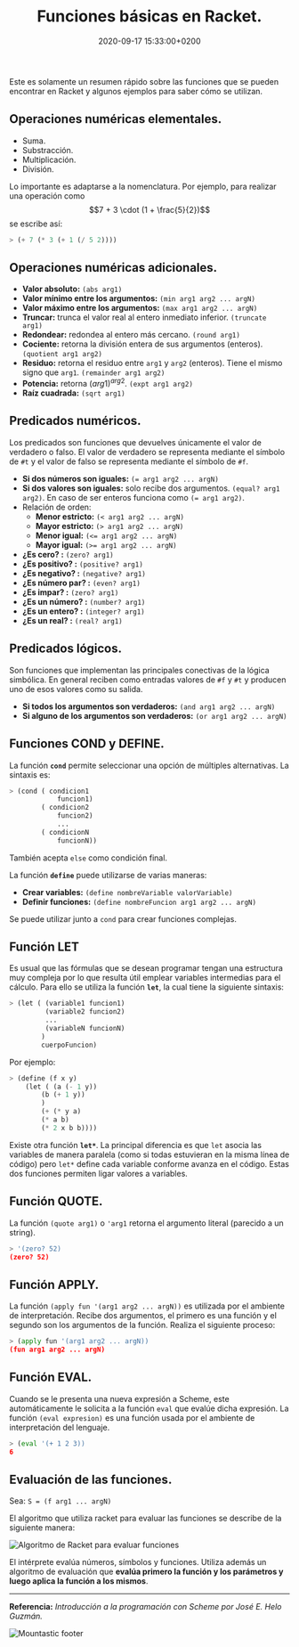﻿---
layout: article
title: Funciones básicas en Racket.
date: 2020-09-17 15:33:00+0200
coverPhoto: https://superawesomevectors.com/wp-content/uploads/2017/07/abacus-free-flat-vector-icon-800x566.jpg
---

Este es solamente un resumen rápido sobre las funciones que se pueden encontrar en Racket y algunos ejemplos para saber cómo se utilizan.

## Operaciones numéricas elementales.
- Suma.
- Substracción.
- Multiplicación.
- División.

Lo importante es adaptarse a la nomenclatura. Por ejemplo, para realizar una operación como  $$7 + 3 \cdot (1 + \frac{5}{2})$$ se escribe así:
```python
> (+ 7 (* 3 (+ 1 (/ 5 2))))
```
## Operaciones numéricas adicionales.
- **Valor absoluto:**  `(abs arg1)`
- **Valor mínimo entre los argumentos:** `(min arg1 arg2 ... argN)` 
- **Valor máximo entre los argumentos:** `(max arg1 arg2 ... argN)`
- **Truncar:** trunca el valor real al entero inmediato inferior. `(truncate arg1)`
- **Redondear:** redondea al entero más cercano. `(round arg1)`
- **Cociente:** retorna la división entera de sus argumentos (enteros). `(quotient arg1 arg2)`
- **Residuo:** retorna el residuo entre `arg1` y `arg2` (enteros). Tiene el mismo signo que `arg1`.  `(remainder arg1 arg2)`
- **Potencia:** retorna $(arg1) ^{arg2}$. `(expt arg1 arg2)`
- **Raíz cuadrada:** `(sqrt arg1)`

## Predicados numéricos.
 Los predicados son funciones que devuelves únicamente el valor de verdadero o falso. El valor de verdadero se representa mediante el símbolo de `#t` y el valor de falso se representa mediante el símbolo de `#f`.

- **Si dos números son iguales:** `(= arg1 arg2 ... argN)`
- **Si dos valores son iguales:** solo recibe dos argumentos. `(equal? arg1 arg2)`. En caso de ser enteros funciona como `(= arg1 arg2)`. 
- Relación de orden:
	- **Menor estricto:** `(< arg1 arg2 ... argN)`
	- **Mayor estricto:** `(> arg1 arg2 ... argN)`
	- **Menor igual:** `(<= arg1 arg2 ... argN)`
	- **Mayor igual:** `(>= arg1 arg2 ... argN)`
- **¿Es cero? :** `(zero? arg1)`
- **¿Es positivo? :** `(positive? arg1)`
- **¿Es negativo? :** `(negative? arg1)`
- **¿Es número par? :** `(even? arg1)`
- **¿Es impar? :** `(zero? arg1)`
- **¿Es un número? :** `(number? arg1)`
- **¿Es un entero? :** `(integer? arg1)`
- **¿Es un real? :** `(real? arg1)`

## Predicados lógicos.
Son funciones que implementan las principales conectivas de la lógica simbólica. En general reciben como entradas valores de `#f` y `#t` y producen uno de esos valores como su salida.

- **Si todos los argumentos son verdaderos:** `(and arg1 arg2 ... argN)`
- **Si alguno de los argumentos son verdaderos:** `(or arg1 arg2 ... argN)`

## Funciones COND y DEFINE.

La función **`cond`** permite seleccionar una opción de múltiples alternativas. La sintaxis es:
```python
> (cond ( condicion1 
			funcion1)
		( condicion2
			funcion2)
			...
		( condicionN
			funcionN))
```
También acepta `else` como condición final.

La función **`define`** puede utilizarse de varias maneras:
- **Crear variables:**  `(define nombreVariable valorVariable)`
- **Definir funciones:** `(define nombreFuncion arg1 arg2 ... argN)`

Se puede utilizar junto a `cond` para crear funciones complejas.

## Función LET
Es usual que las fórmulas que se desean programar tengan una estructura muy compleja por lo que resulta útil emplear variables intermedias para el cálculo. Para ello se utiliza la función **`let`**, la cual tiene la siguiente sintaxis: 
```python 
> (let ( (variable1 funcion1)
		 (variable2 funcion2)
		 ...
		 (variableN funcionN) 
		)
		cuerpoFuncion)
```
Por ejemplo:
``` python
> (define (f x y)
	(let ( (a (- 1 y))
		(b (+ 1 y))
		)
		(+ (* y a)
		(* a b)
		(* 2 x b b))))
```

Existe otra función **`let*`**. La principal diferencia es que `let` asocia las variables de manera paralela (como si todas estuvieran en la misma línea de código) pero ``let*`` define cada variable conforme avanza en el código. Estas dos funciones permiten ligar valores a variables.

## Función QUOTE.
La función `(quote arg1)` o `'arg1` retorna el argumento literal (parecido a un string).
```python
> '(zero? 52)
(zero? 52)
```

## Función APPLY.

La función `(apply fun '(arg1 arg2 ... argN))` es utilizada por el ambiente de interpretación. Recibe dos argumentos, el primero es una función y el segundo son los argumentos de la función. Realiza el siguiente proceso:
```python
> (apply fun '(arg1 arg2 ... argN))
(fun arg1 arg2 ... argN)
```
## Función EVAL.
Cuando se le presenta una nueva expresión a Scheme, este automáticamente le solicita a la función `eval` que evalúe dicha expresión. La función `(eval expresion)` es una función usada por el ambiente de interpretación del lenguaje.
```python
> (eval '(+ 1 2 3))
6
```

## Evaluación de las funciones.
Sea: `S = (f arg1 ... argN)`

El algoritmo que utiliza racket para evaluar las funciones se describe de la siguiente manera:

![Algoritmo de Racket para evaluar funciones](https://user-images.githubusercontent.com/38998436/93536328-f8a5f580-f905-11ea-8959-b679c4a2f1eb.png)

El intérprete evalúa números, símbolos y funciones. Utiliza además un algoritmo de evaluación que **evalúa primero la función y los parámetros y luego aplica la función a los mismos**.

-----
**Referencia:** *Introducción a la programación con Scheme por José E. Helo Guzmán.*

![Mountastic  footer](https://user-images.githubusercontent.com/38998436/87217793-5fa59d80-c30a-11ea-94e7-81be3d541319.png)

